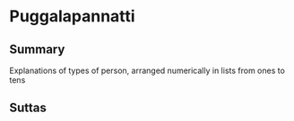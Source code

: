 # Puggalapannatti

## Summary

Explanations of types of person, arranged numerically in lists from ones to tens

## Suttas